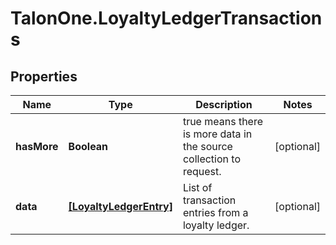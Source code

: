 # TalonOne.LoyaltyLedgerTransactions

## Properties

Name | Type | Description | Notes
------------ | ------------- | ------------- | -------------
**hasMore** | **Boolean** | true means there is more data in the source collection to request. | [optional] 
**data** | [**[LoyaltyLedgerEntry]**](LoyaltyLedgerEntry.md) | List of transaction entries from a loyalty ledger. | [optional] 


